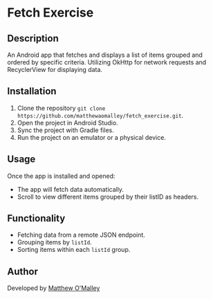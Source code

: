 # Fetch Exercise

## Description
An Android app that fetches and displays a list of items grouped and ordered by specific criteria. Utilizing OkHttp for network requests and RecyclerView for displaying data.

## Installation
1. Clone the repository `git clone https://github.com/matthewaomalley/fetch_exercise.git`.
2. Open the project in Android Studio.
3. Sync the project with Gradle files.
4. Run the project on an emulator or a physical device.

## Usage
Once the app is installed and opened:
- The app will fetch data automatically.
- Scroll to view different items grouped by their listID as headers.

## Functionality
- Fetching data from a remote JSON endpoint.
- Grouping items by `listId`.
- Sorting items within each `listId` group.

## Author
Developed by [Matthew O'Malley](https://www.mattomalley.dev/project/)
